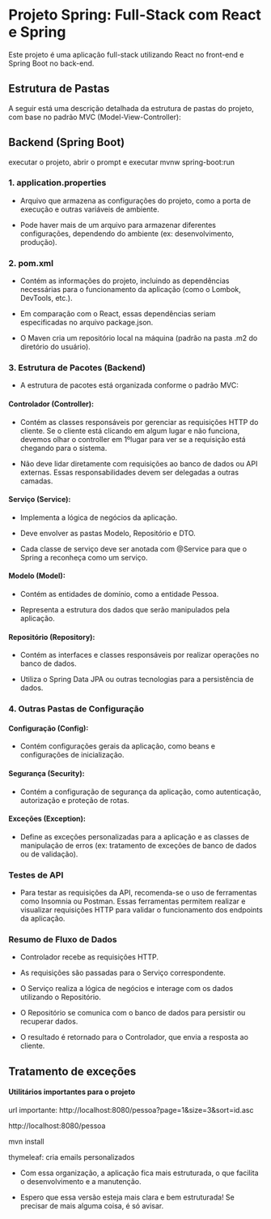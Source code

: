 # Projeto Spring: Full-Stack com React e Spring
Este projeto é uma aplicação full-stack utilizando React no front-end e Spring Boot no back-end.

## Estrutura de Pastas
A seguir está uma descrição detalhada da estrutura de pastas do projeto, com base no padrão MVC (Model-View-Controller):

## Backend (Spring Boot)
executar o projeto, abrir o prompt e executar mvnw spring-boot:run

### 1. application.properties
- Arquivo que armazena as configurações do projeto, como a porta de execução e outras variáveis de ambiente.

- Pode haver mais de um arquivo para armazenar diferentes configurações, dependendo do ambiente (ex: desenvolvimento, produção).

### 2. pom.xml
- Contém as informações do projeto, incluindo as dependências necessárias para o funcionamento da aplicação (como o Lombok, DevTools, etc.).

- Em comparação com o React, essas dependências seriam especificadas no arquivo package.json.

- O Maven cria um repositório local na máquina (padrão na pasta .m2 do diretório do usuário).

### 3. Estrutura de Pacotes (Backend)
- A estrutura de pacotes está organizada conforme o padrão MVC:

#### Controlador (Controller):

- Contém as classes responsáveis por gerenciar as requisições HTTP do cliente. Se o cliente está clicando em algum lugar e não funciona, devemos olhar o controller em 1ºlugar para ver se a requisição está chegando para o sistema.

- Não deve lidar diretamente com requisições ao banco de dados ou API externas. Essas responsabilidades devem ser delegadas a outras camadas.

#### Serviço (Service):

- Implementa a lógica de negócios da aplicação.

- Deve envolver as pastas Modelo, Repositório e DTO.

- Cada classe de serviço deve ser anotada com @Service para que o Spring a reconheça como um serviço.

#### Modelo (Model):

- Contém as entidades de domínio, como a entidade Pessoa.

- Representa a estrutura dos dados que serão manipulados pela aplicação.

#### Repositório (Repository):

- Contém as interfaces e classes responsáveis por realizar operações no banco de dados.

- Utiliza o Spring Data JPA ou outras tecnologias para a persistência de dados.

### 4. Outras Pastas de Configuração
#### Configuração (Config):

- Contém configurações gerais da aplicação, como beans e configurações de inicialização.

#### Segurança (Security):

- Contém a configuração de segurança da aplicação, como autenticação, autorização e proteção de rotas.

#### Exceções (Exception):

- Define as exceções personalizadas para a aplicação e as classes de manipulação de erros (ex: tratamento de exceções de banco de dados ou de validação).

### Testes de API
- Para testar as requisições da API, recomenda-se o uso de ferramentas como Insomnia ou Postman. Essas ferramentas permitem realizar e visualizar requisições HTTP para validar o funcionamento dos endpoints da aplicação.

### Resumo de Fluxo de Dados
- Controlador recebe as requisições HTTP.

- As requisições são passadas para o Serviço correspondente.

- O Serviço realiza a lógica de negócios e interage com os dados utilizando o Repositório.

- O Repositório se comunica com o banco de dados para persistir ou recuperar dados.

- O resultado é retornado para o Controlador, que envia a resposta ao cliente.

## Tratamento de exceções

#### Utilitários importantes para o projeto
url importante: http://localhost:8080/pessoa?page=1&size=3&sort=id.asc 

http://localhost:8080/pessoa

mvn install

thymeleaf: cria emails personalizados



- Com essa organização, a aplicação fica mais estruturada, o que facilita o desenvolvimento e a manutenção.

- Espero que essa versão esteja mais clara e bem estruturada! Se precisar de mais alguma coisa, é só avisar.
